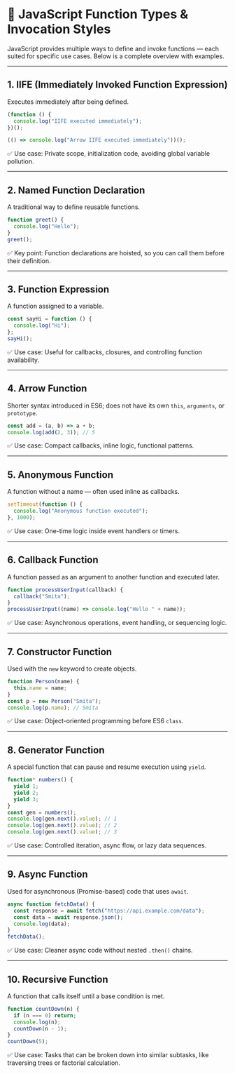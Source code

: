 # 🧠 JavaScript Function Types & Invocation Styles

JavaScript provides multiple ways to define and invoke functions — each suited for specific use cases. Below is a complete overview with examples.

---

## 1. IIFE (Immediately Invoked Function Expression)

Executes immediately after being defined.

```js
(function () {
  console.log("IIFE executed immediately");
})();

(() => console.log("Arrow IIFE executed immediately"))();
```

✅ Use case: Private scope, initialization code, avoiding global variable pollution.

---

## 2. Named Function Declaration

A traditional way to define reusable functions.

```js
function greet() {
  console.log("Hello");
}
greet();
```

✅ Key point: Function declarations are hoisted, so you can call them before their definition.

---

## 3. Function Expression

A function assigned to a variable.

```js
const sayHi = function () {
  console.log("Hi");
};
sayHi();
```

✅ Use case: Useful for callbacks, closures, and controlling function availability.

---

## 4. Arrow Function

Shorter syntax introduced in ES6; does not have its own `this`, `arguments`, or `prototype`.

```js
const add = (a, b) => a + b;
console.log(add(2, 3)); // 5
```

✅ Use case: Compact callbacks, inline logic, functional patterns.

---

## 5. Anonymous Function

A function without a name — often used inline as callbacks.

```js
setTimeout(function () {
  console.log("Anonymous function executed");
}, 1000);
```

✅ Use case: One-time logic inside event handlers or timers.

---

## 6. Callback Function

A function passed as an argument to another function and executed later.

```js
function processUserInput(callback) {
  callback("Smita");
}
processUserInput((name) => console.log("Hello " + name));
```

✅ Use case: Asynchronous operations, event handling, or sequencing logic.

---

## 7. Constructor Function

Used with the `new` keyword to create objects.

```js
function Person(name) {
  this.name = name;
}
const p = new Person("Smita");
console.log(p.name); // Smita
```

✅ Use case: Object-oriented programming before ES6 `class`.

---

## 8. Generator Function

A special function that can pause and resume execution using `yield`.

```js
function* numbers() {
  yield 1;
  yield 2;
  yield 3;
}
const gen = numbers();
console.log(gen.next().value); // 1
console.log(gen.next().value); // 2
console.log(gen.next().value); // 3
```

✅ Use case: Controlled iteration, async flow, or lazy data sequences.

---

## 9. Async Function

Used for asynchronous (Promise-based) code that uses `await`.

```js
async function fetchData() {
  const response = await fetch("https://api.example.com/data");
  const data = await response.json();
  console.log(data);
}
fetchData();
```

✅ Use case: Cleaner async code without nested `.then()` chains.

---

## 10. Recursive Function

A function that calls itself until a base condition is met.

```js
function countDown(n) {
  if (n === 0) return;
  console.log(n);
  countDown(n - 1);
}
countDown(5);
```

✅ Use case: Tasks that can be broken down into similar subtasks, like traversing trees or factorial calculation.
